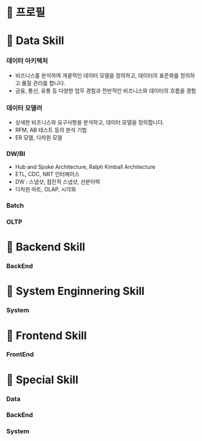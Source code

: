 # :high_brightness: 프로필
<!--
# :high_brightness: 히스토리
### 프리랜서
* 2006년 07월 ~ 현재
* 분야 : FrontEnd, BackEnd, Data, System
> FrontEnd 손뗀지 10년 넘음 ...
### 제이넷
* 2005년 02월 ~ 2006년 01월
* 분야 : FrontEnd, BackEnd, Data, System
### 인카르타
* 1999년 08월 ~ 2002년 05월
* 분야 : FrontEnd, BackEnd, Data, System
-->
# :high_brightness: Data Skill
### 데이터 아키텍처
* 비즈니스를 분석하여 개괄적인 데이터 모델을 정의하고, 데이터의 표준화를 정의하고 품질 관리를 합니다.
* 금융, 통신, 유통 등 다양한 업무 경험과 전반적인 비즈니스와 데이터의 흐름을 경험
### 데이터 모델러
* 상세한 비즈니스와 요구사항을 분석하고, 데이터 모델을 정의합니다.
* RFM, AB 테스트 등의 분석 기법
* ER 모델, 다차원 모델
### DW/BI
* Hub and Spoke Architecture, Ralph Kimball Architecture
* ETL, CDC, NRT 인터페이스
* DW : 스냅샷, 점진적 스냅샷, 선분이력
* 다차원 마트, OLAP, 시각화
### Batch
### OLTP

# :high_brightness: Backend Skill
### BackEnd

# :high_brightness: System Enginnering Skill
### System

# :high_brightness: Frontend Skill
### FrontEnd

# :high_brightness: Special Skill
### Data
### BackEnd
### System


